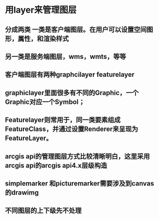 # 用layer来管理图层
## 分成两类 一类是客户端图层。在用户可以设置空间图形，属性，和渲染样式
##           另一类是服务端图层，wms，wmts，等等
##  客户端图层有两种graphcilayer  featurelayer
##   graphiclayer里面很多有不同的Graphic，一个Graphic对应一个Symbol；
##   Featurelayer则常用于，同一类要素组成FeatureClass，并通过设置Renderer来呈现为FeatureLayer。
##   arcgis api的管理图层方式比较清晰明白，这里采用arcgis api的arcgis  api4.x层级构造
##   simplemarker 和picturemarker需要涉及到canvas的drawimg
##  不同图层的上下级先不处理